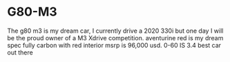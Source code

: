 # G80-M3
The g80 m3 is my dream car, I currently drive a 2020 330i but one day I will be the proud owner of a M3 Xdrive competition. aventurine red is my dream spec fully carbon with red interior msrp is 96,000 usd. 0-60 IS 3.4 best car out there

